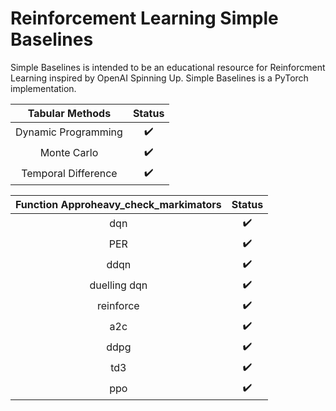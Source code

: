# Reinforcement Learning Simple Baselines

Simple Baselines is intended to be an educational resource for Reinforcment Learning inspired by OpenAI Spinning Up. Simple Baselines is a PyTorch implementation.

|   Tabular Methods   |       Status       |
| :-----------------: | :----------------: |
| Dynamic Programming | :heavy_check_mark: |
|     Monte Carlo     | :heavy_check_mark: |
| Temporal Difference | :heavy_check_mark: |

| Function Approheavy_check_markimators |       Status       |
| :-----------------------------------: | :----------------: |
|                  dqn                  | :heavy_check_mark: |
|                  PER                  | :heavy_check_mark: |
|                  ddqn                 | :heavy_check_mark: |
|                  duelling dqn         | :heavy_check_mark: |
|               reinforce               | :heavy_check_mark: |
|                  a2c                  | :heavy_check_mark: |
|                 ddpg                  | :heavy_check_mark: |
|                  td3                  | :heavy_check_mark: |
|                  ppo                  | :heavy_check_mark: |
